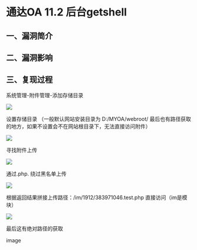 通达OA 11.2 后台getshell
========================

一、漏洞简介
------------

二、漏洞影响
------------

三、复现过程
------------

系统管理-附件管理-添加存储目录

![](/Users/aresx/Documents/VulWiki/.resource/通达oa11.2后台getshell/media/rId24.png)

设置存储目录 （一般默认网站安装目录为 D:/MYOA/webroot/
最后也有路径获取的地方，如果不设置会不在网站根目录下，无法直接访问附件）

![](/Users/aresx/Documents/VulWiki/.resource/通达oa11.2后台getshell/media/rId25.png)

寻找附件上传

![](/Users/aresx/Documents/VulWiki/.resource/通达oa11.2后台getshell/media/rId26.png)

通过.php. 绕过黑名单上传

![](/Users/aresx/Documents/VulWiki/.resource/通达oa11.2后台getshell/media/rId27.png)

根据返回结果拼接上传路径：/im/1912/383971046.test.php
直接访问（im是模块）

![](/Users/aresx/Documents/VulWiki/.resource/通达oa11.2后台getshell/media/rId28.png)

最后这有绝对路径的获取

image
